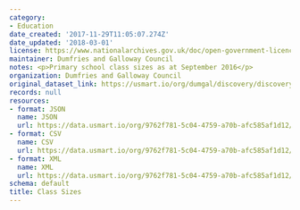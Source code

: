```yaml
---
category:
- Education
date_created: '2017-11-29T11:05:07.274Z'
date_updated: '2018-03-01'
license: https://www.nationalarchives.gov.uk/doc/open-government-licence/version/3/
maintainer: Dumfries and Galloway Council
notes: <p>Primary school class sizes as at September 2016</p>
organization: Dumfries and Galloway Council
original_dataset_link: https://usmart.io/org/dumgal/discovery/discovery-view-detail/49492547-04d7-4dc8-b962-21c2c389be7a
records: null
resources:
- format: JSON
  name: JSON
  url: https://data.usmart.io/org/9762f781-5c04-4759-a70b-afc585af1d12/resource?resourceGUID=74a0bbbf-55f8-4ccf-83f9-388b93b219e9
- format: CSV
  name: CSV
  url: https://data.usmart.io/org/9762f781-5c04-4759-a70b-afc585af1d12/resource?resourceGUID=e42a8889-9106-41ee-9d0c-cb22e81fe69d
- format: XML
  name: XML
  url: https://data.usmart.io/org/9762f781-5c04-4759-a70b-afc585af1d12/resource?resourceGUID=b3f0b67b-7d62-4f94-a99b-e12105d36483
schema: default
title: Class Sizes
---
```

